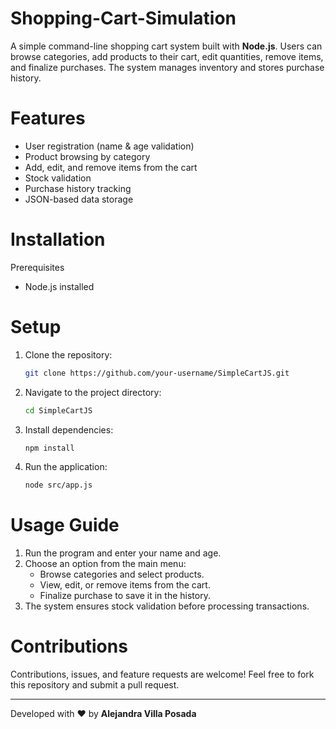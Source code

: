 # Shopping-Cart-Simulation
A simple command-line shopping cart system built with **Node.js**. Users can browse categories, add products to their cart, edit quantities, remove items, and finalize purchases. The system manages inventory and stores purchase history.

# Features
- User registration (name & age validation)
- Product browsing by category
- Add, edit, and remove items from the cart
- Stock validation
- Purchase history tracking
- JSON-based data storage

# Installation
Prerequisites
- Node.js installed

# Setup
1. Clone the repository:
   ```bash
   git clone https://github.com/your-username/SimpleCartJS.git
   ```
2. Navigate to the project directory:
   ```bash
   cd SimpleCartJS
   ```
3. Install dependencies:
   ```bash
   npm install
   ```
4. Run the application:
   ```bash
   node src/app.js
   ```

# Usage Guide
1. Run the program and enter your name and age.
2. Choose an option from the main menu:
   - Browse categories and select products.
   - View, edit, or remove items from the cart.
   - Finalize purchase to save it in the history.
3. The system ensures stock validation before processing transactions.

# Contributions
Contributions, issues, and feature requests are welcome! Feel free to fork this repository and submit a pull request.

---
Developed with ❤️ by **Alejandra Villa Posada**

